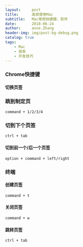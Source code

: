 ```yaml
---
layout:     post
title:      高效使用Mac
subtitle:   Mac常用快捷键，软件   
date:       2018-06-24
author:     anne.Zhang
header-img: img/post-bg-debug.png
catalog: true
tags:
    - Mac
    - 效率
    - 开发技巧
---
```

### Chrome快捷键
#### 切换页签
### 跳到制定页
	command + 1/2/3/4

### 切到下个页签
	ctrl + tab

#### 切到前一个/后一个页签
	option + command + left/right

### 终端
#### 创建页签
	command + t

#### 关闭页签
	command + w

#### 跳转页签
	ctrl + tab
